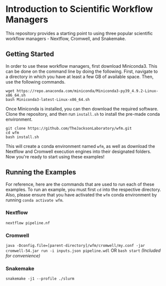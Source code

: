 # Introduction to Scientific Workflow Managers

This repository provides a starting point to using three popular scientific workflow managers - Nextflow, Cromwell, and Snakemake. 

## Getting Started

In order to use these workflow managers, first download Miniconda3. This can be done on the command line by doing the following. First, navigate to a directory in which you have at least a few GB of available space. Then, use the following commands.

```
wget https://repo.anaconda.com/miniconda/Miniconda3-py39_4.9.2-Linux-x86_64.sh
bash Miniconda3-latest-Linux-x86_64.sh
```

Once Miniconda is installed, you can then download the required software. Clone the repository, and then run `install.sh` to install the pre-made conda environment.

```
git clone https://github.com/TheJacksonLaboratory/wfm.git
cd wfm
bash install.sh
```

This will create a conda environment named `wfm`, as well as download the Nextflow and Cromwell execution engines into their designated folders. Now you're ready to start using these examples! 

## Running the Examples

For reference, here are the commands that are used to run each of these examples. To run an example, you must first `cd` into the respective directory. Also, please ensure that you have activated the `wfm` conda environment by running `conda activate wfm`.

### Nextflow 
`nextflow pipeline.nf`

### Cromwell
`java -Dconfig.file=[parent-directory]/wfm/cromwell/my.conf -jar cromwell-54.jar run -i inputs.json pipeline.wdl`
OR
`bash start` *(Included for convenience)*

### Snakemake
`snakemake -j1 --profile ./slurm`
